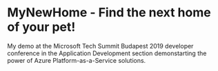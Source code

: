 # MyNewHome - Find the next home of your pet! 
My demo at the Microsoft Tech Summit Budapest 2019 developer conference in the Application Development section demonstarting the power of Azure Platform-as-a-Service solutions.
